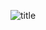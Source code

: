 
![title](https://user-images.githubusercontent.com/108461765/186207056-bdc60107-b53c-4a9d-a02b-d85fea3e9293.PNG)
